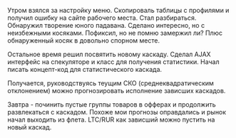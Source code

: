 Утром взялся за настройку меню. Скопироваль таблицы с профилями и получил ошибку на сайте рабочего места. Стал разбираться.
Обнаружил творение юного падавана. Сделано интересно, но с неизбежными косяками. Пофиксил, но не помню замержил ли? Плюс обнаруженный косяк в довольно спорном месте.

Остальное время решил посвятить новому каскаду.
Сделал AJAX интерфейс на спекуляторе и класс для получения статистики. Начал писать концепт-код для статистического каскада.

Получается, руководствуясь теущим СКО (среднеквадратическим отклонением) можно прогнозировать исполнение зависших каскадов.

Завтра - починить пустые группы товаров в офферах и продолжить развлекаться с каскадом.
Похоже мои прогнозы оправдались и рынок начал выходить из флета.
LTC/RUR как зависший можно пустить на новый каскад.